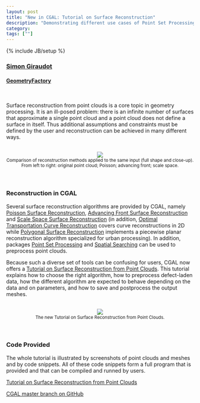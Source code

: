 ```yaml
---
layout: post
title: "New in CGAL: Tutorial on Surface Reconstruction"
description: "Demonstrating different use cases of Point Set Processing and Reconstruction packages"
category:
tags: [""]
---
```

{% include JB/setup %}

<h3><a href="https://github.com/sgiraudot">Simon Giraudot</a></h3>
<h4><a href="https://geometryfactory.com/">GeometryFactory</a></h4>

<br>

<p>Surface reconstruction from point clouds is a core topic in geometry processing. It is an ill-posed problem: there is an infinite number of surfaces that approximate a single point cloud and a point cloud does not define a surface in itself. Thus additional assumptions and constraints must be defined by the user and reconstruction can be achieved in many different ways.</p>

<br>
<div style="text-align:center;">
  <a href="../../../../images/compare_reconstructions.png"><img src="../../../../images/compare_reconstructions.png" style="max-width:95%"/></a><br>
  <small>Comparison of reconstruction methods applied to the same input (full shape and close-up). From left to right: original point cloud; Poisson; advancing front; scale space.</small>
</div>
<br>

<br>
<h3>Reconstruction in CGAL</h3>

<p>Several surface reconstruction algorithms are provided by CGAL, namely <a href="https://doc.cgal.org/latest/Poisson_surface_reconstruction_3/index.html#Chapter_Poisson_Surface_Reconstruction">Poisson Surface Reconstruction</a>, <a href="https://doc.cgal.org/latest/Advancing_front_surface_reconstruction/index.html#Chapter_Advancing_Front_Surface_Reconstruction">Advancing Front Surface Reconstruction</a> and <a href="https://doc.cgal.org/latest/Scale_space_reconstruction_3/index.html#Chapter_Scale_space_reconstruction">Scale Space Surface Reconstruction</a> (in addition, <a href="https://doc.cgal.org/latest/Optimal_transportation_reconstruction_2/index.html#Chapter_Optimal_Transportation_Curve_Reconstruction">Optimal Transportation Curve Reconstruction</a> covers curve reconstructions in 2D while <a href="https://doc.cgal.org/latest/Polygonal_surface_reconstruction/index.html#Chapter_PolygonalSurfaceReconstruction">Polygonal Surface Reconstruction</a> implements a piecewise planar reconstruction algorithm specialized for urban processing). In addition, packages <a href="https://doc.cgal.org/latest/Point_set_processing_3/index.html#Chapter_Point_Set_Processing">Point Set Processing</a> and <a href="https://doc.cgal.org/latest/Spatial_searching/index.html#Chapter_dD_Spatial_Searching">Spatial Searching</a> can be used to preprocess point clouds.<p>

<p>Because such a diverse set of tools can be confusing for users, CGAL now offers a <a href="https://cgal.geometryfactory.com/CGAL/doc/master/Manual/tuto_reconstruction.html">Tutorial on Surface Reconstruction from Point Clouds</a>. This tutorial explains how to choose the right algorithm, how to preprocess defect-laden data, how the different algorithm are expected to behave depending on the data and on parameters, and how to save and postprocess the output meshes.</p>

<br>
<div style="text-align:center;">
  <a href="../../../../images/reconstruction_tutorial.png"><img src="../../../../images/reconstruction_tutorial.png" style="max-width:95%"/></a><br>
  <small>The new Tutorial on Surface Reconstruction from Point Clouds.</small>
</div>
<br>

<br>
<h3>Code Provided</h3>

<p>The whole tutorial is illustrated by screenshots of point clouds and meshes and by code snippets. All of these code snippets form a full program that is provided and that can be compiled and runned by users.</p>


<i class="glyphicon glyphicon-book"></i>
<a href="https://cgal.geometryfactory.com/CGAL/doc/master/Manual/tuto_reconstruction.html">Tutorial on Surface Reconstruction from Point Clouds</a> <br>

<i class="glyphicon glyphicon-download"></i>
<a href="https://github.com/CGAL/cgal/tree/master">CGAL master branch on GitHub</a>
